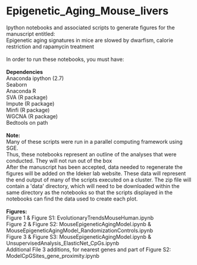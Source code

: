# Epigenetic_Aging_Mouse_livers
Ipython notebooks and associated scripts to generate figures for the manuscript entitled:<br> Epigenetic aging signatures in mice are slowed by dwarfism, calorie restriction and rapamycin treatment<br>
<br>
In order to run these notebooks, you must have:<br>
<br>
<b>Dependencies</b><br>
Anaconda ipython (2.7)<br>
Seaborn <br>
Anaconda R<br>
SVA (R package) <br>
Impute (R package) <br>
Minfi (R package) <br>
WGCNA (R package) <br>
Bedtools on path <br>
<br>
<b> Note: </b><br>
Many of these scripts were run in a parallel computing framework using SGE.<br> 
Thus, these notebooks represent an outline of the analyses that were conducted. They will not run out of the box<br>
After the manuscript has been accepted, data needed to regenerate the figures will be added on the Ideker lab website. These data will represent the end output of many of the scripts executed on a cluster. The zip file will contain a 'data' directory, which will need to be downloaded within the same directory as the notebooks so that the scripts displayed in the notebooks can find the data used to create each plot.<br>
<br>
<b>Figures:</b><br>
Figure 1 & Figure S1: EvolutionaryTrendsMouseHuman.ipynb<br>
Figure 2 & Figure S2: MouseEpigeneticAgingModel.ipynb & MouseEpigeneticAgingModel_RandomizationControls.ipynb<br>
Figure 3 & Figure S3: MouseEpigeneticAgingModel.ipynb & UnsupervisedAnalysis_ElasticNet_CpGs.ipynb<br>
Additional File 3 additions, for nearest genes and part of Figure S2: ModelCpGSites_gene_proximity.ipynb

